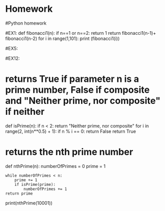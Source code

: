 # Homework
#Python homework

#EX1:
def fibonacci1(n):
   if n==1 or n==2:
       return 1
   return fibonacci1(n-1)+ fibonacci1(n-2)
for i in range(1,101):
   print (fibonacci1(i))


#EX5:




#EX12:
# returns True if parameter n is a prime number, False if composite and "Neither prime, nor composite" if neither
def isPrime(n):
    if n < 2: return "Neither prime, nor composite"
    for i in range(2, int(n**0.5) + 1):
        if n % i == 0:
            return False
    return True

# returns the nth prime number
def nthPrime(n):
    numberOfPrimes = 0
    prime = 1

    while numberOfPrimes < n:
        prime += 1
        if isPrime(prime):
            numberOfPrimes += 1
    return prime

print(nthPrime(10001))
